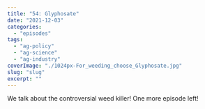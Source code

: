 ```yaml
---
title: "54: Glyphosate"
date: "2021-12-03"
categories: 
  - "episodes"
tags: 
  - "ag-policy"
  - "ag-science"
  - "ag-industry"
coverImage: "./1024px-For_weeding_choose_Glyphosate.jpg"
slug: "slug"
excerpt: ""
---
```


We talk about the controversial weed killer! One more episode left!
